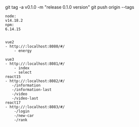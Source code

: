 git tag -a v0.1.0 -m "release 0.1.0 version" 
git push origin --tags


```
node:
v14.18.2
npm:
6.14.15
```


```

vue2
- http://:localhost:8080/#/
    - energy

vue3
- http://:localhost:8081/#/
    - index
    - select
react15
- http://:localhost:8082/#/
   -/information
   -/information-last
   -/video
   -/video-last
react17
- http://:localhost:8083/#/
    -/login
    -/new-car
    -/rank

```
